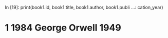 In [19]: print(book1.id, book1.title, book1.author, book1.publi
    ...: cation_year)
# 1 1984 George Orwell 1949
